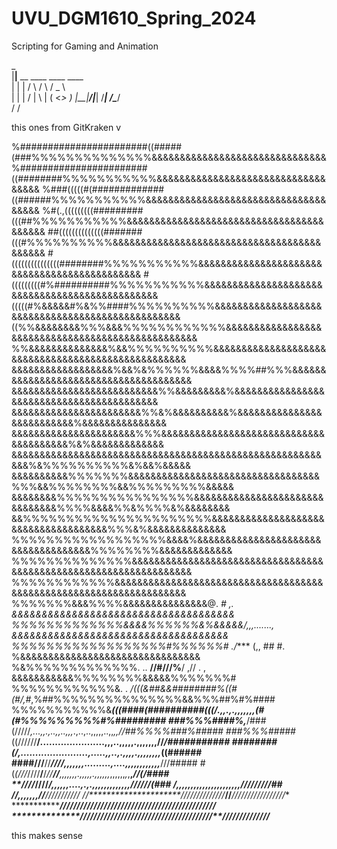 # UVU_DGM1610_Spring_2024
Scripting for Gaming and Animation

_                             
|__|__ __  ____   ____   ____   
|  |  |  \/    \ /    \ /  _ \  
|  |  |  /   |  \   |  (  <_> ) 
|__|____/|___|  /___|  /\____/  
              \/     \/        

this ones from GitKraken v

%#######################((#####(###%%%%%%%%%%%%%%&&&&&&&&&&&&&&&&&&&&&&&&&&&&&&&
%#######################((########%%%%%%%%%%%&&&&&&&&&&&&&&&&&&&&&&&&&&&&&&&&&&&
%###(((((#(#############((######%%%%%%%%%%%&&&&&&&&&&&&&&&&&&&&&&&&&&&&&&&&&&&&&
%#(.,(((((((((#########(((##%%%%%%%%%%%&&&&&&&&&&&&&&&&&&&&&&&&&&&&&&&&&&&&&&&&&
##((((((((((((((#######(((#%%%%%%%%%%&&&&&&&&&&&&&&&&&&&&&&&&&&&&&&&&&&&&&&&&&&&
#(((((((((((((((########%%%%%%%%%%%&&&&&&&&&&&&&&&&&&&&&&&&&&&&&&&&&&&&&&&&&&&&&
#(((((((((#%##########%%%%%%%%%%%&&&&&&&&&&&&&&&&&&&&&&&&&&&&&&&&&&&&&&&&&&&&&&&
(((((#%&&&&&#%&%%####%%%%%%%%%%&&&&&&&&&&&&&&&&&&&&&&&&&&&&&&&&&&&&&&&&&&&&&&&&&
((%%&&&&&&&&%%%&&&%%%%%%%%%%%%&&&&&&&&&&&&&&&&&&&&&&&&&&&&&&&&&&&&&&&&&&&&&&&&&&
%%&&&&&&&&&&&&&&%&&%%%%%%%%%%&&&&&&&&&&&&&&&&&&&&&&&&&&&&&&&&&&&&&&&&&&&&&&&&&&&
&&&&&&&&&&&&&&&&&&%&&%&%%%%%%&&&&%%%%##%%%&&&&&&&&&&&&&&&&&&&&&&&&&&&&&&&&&&&&&&
&&&&&&&&&&&&&&&&&&&&&&&&&&%%&&&&&&&&&%&&&&&&&&&&&&&&&&&&&&&&&&&&&&&&&&&&&&&&&&&&
&&&&&&&&&&&&&&&&&&&&&&&%%&%&&&&&&&&&&%&&&&&&&&&&&&&&&&&&&&&&&&&&%&&&&&&&&&&&&&&&
&&&&&&&&&&&&&&&&&&&&&&%%%&&&&&&&&&&&&&&&&&&&&&&&&&&&&&&&&&&&&&&&%&%&&&&&&&&&&&&&
&&&&&&&&&&&&&&&&&&&&&&&&&&&&&&&&&&&&&&&&&&&&&&&&&&&&&&&&&&%&%%%%%%%%%%&%&&%&&&&&
&&&&&&&&&&%%%%%%%&&&&&&&&&&&&&&&&&&&&&&&&&&&&&&&&&&%%%&&%%%%%%%%&&%%%%%%%%%&&&&&
&&&&&&&&%%%%%%%%%%%%%%%%&&&&&&&&&&&&&&&&&&&&&&&&&&&&&&&%%%%&&&&%%&%%%%&%&&&&&&&&
&&%%%%%%%%%%%%%%%%%%%%%%&&&&&&&&&&&&&&&&&&&&&&&&&&&&&&&&&&&&&%%%&%&&&&&&&&&&&&&&
%%%%%%%%%%%%%%%%%%&&&&%&&&&&&&&&&&&&&&&&&&&&&&&&&&&&&&&&&&&%%%%%%%%&&&&&&&&&&&&&
%%%%%%%%%%%%%%&&&&&&&&&&&&&&&&&&&&&&&&&&&&&&&&&&&&&&&&&&&&&&&&&&&&&&&&&&&&&&&&&&
%%%%%%%%%%%%&&&&&&&&&&&&&&&&&&&&&&&&&&&&&&&&&&&&&&&&&&&&&&&&&&&&&&&&&&&&&&&&&&&&
%%%%%%%&&&%%%%&&&&&&&&&&&&&&&@.  *#    ,.  &&&&&&&&&&&&&&&&&&&&&&&&&&&&&&&&&&&&&
%%%%%%%%%%%%%&&&&%%%%%%&%&&&&&/,,,.......,  &&&&&&&&&&&&&&&&&&&&&&&&&&&&&&&&&&&&
%%%%%%%%%%%%%%%%%%#%%%%%%# ./**** (,, ## #.    %&&&&&&&&&&&&&&&&&&&&&&&&&&&&&&&&
%&%%%%%%%%%%%%%.  ..    **//#///%**/   ,// . ,  &&&&&&&&&&&%%%%%%%%&&&&&%%%%%%%#
%%%%%%%%%%%%&. .   */(((&##&&########%((#(#/,#*,%##%%%%%%%%%%%%%%%&&%%%##%#%####
%%%%%%%%%%%&******(((####(##########(((/*.,,.,.,,,*,,,,*(#(#%%%%%%%%%#%#########
###%%%####%,***/###(/////*,...,,.,..,,..,,,*.,..,..,,,,,..,,*,,//##%%%%###%#####
###%%%#####*((//////**/*.*.....................,,,..,,,,,.,,,,,,,//*/###########
########(******/******,.......................,.....,,..,.,,,,.,,,,,,,,*((######
####///**//*********///**/**********,,,,,,,.........,....,,,,,,,,,,,,***///#####
#(*(///*////**/**/*//****/******/****,,,,,,,.,,,,,.,,,,,,*,,,,,,*,*,**,*//(/####
**////*////**************************/***,,,,,,....,.,.,,,,,,,,,,,,,*/*/////(###
****/****************************************,,,,,,,,,,,,,,,,,,,,,*,/*////////##
*/***************************/*********************,,,*,,,,******//**///////////
//**********************/*/**///**///**///*/***//***//***/***/*///////////////**
*******************/**///////////////////////////***//***/*****///////////////**
****************/*//*////////////////////////////////////*****//*////////////***

this makes sense
